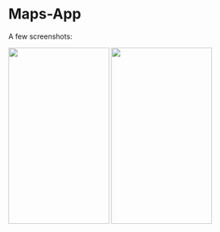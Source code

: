 # Maps-App

A few screenshots:

<img src = "https://user-images.githubusercontent.com/52701183/113604354-ca4df480-9662-11eb-8ce0-cbccd1f57b9f.jpg" width = "200" height = "350">      <img src = "https://user-images.githubusercontent.com/52701183/113604367-cd48e500-9662-11eb-84e6-7235ca22189f.jpg" width = "200" height = "350">
